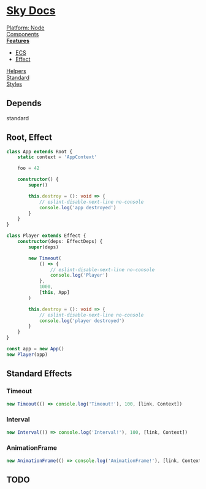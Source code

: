 <!--- This Effect was auto-generated using "npx sky readme build" --> 

# [Sky Docs](/README.md)

[Platform: Node](..%2F..%2F%40node%2FPlatform%3A%20Node.md)   
[Components](..%2F..%2Fcomponents%2FComponents.md)   
**[Features](..%2F..%2Ffeatures%2FFeatures.md)**   
* [ECS](..%2F..%2Ffeatures%2Fecs%2FECS.md)
* [Effect](..%2F..%2Ffeatures%2Feffect%2FEffect.md)
  
[Helpers](..%2F..%2Fhelpers%2FHelpers.md)   
[Standard](..%2F..%2Fstandard%2FStandard.md)   
[Styles](..%2F..%2Fstyles%2FStyles.md)   

## Depends

standard  

## Root, Effect

```typescript
class App extends Root {
    static context = 'AppContext'

    foo = 42

    constructor() {
        super()

        this.destroy = (): void => {
            // eslint-disable-next-line no-console
            console.log('app destroyed')
        }
    }
}

class Player extends Effect {
    constructor(deps: EffectDeps) {
        super(deps)

        new Timeout(
            () => {
                // eslint-disable-next-line no-console
                console.log('Player')
            },
            1000,
            [this, App]
        )

        this.destroy = (): void => {
            // eslint-disable-next-line no-console
            console.log('player destroyed')
        }
    }
}

const app = new App()
new Player(app)

```

## Standard Effects

### Timeout

```typescript
new Timeout(() => console.log('Timeout!'), 100, [link, Context])

```

### Interval

```typescript
new Interval(() => console.log('Interval!'), 100, [link, Context])

```

### AnimationFrame

```typescript
new AnimationFrame(() => console.log('AnimationFrame!'), [link, Context])

```

## TODO